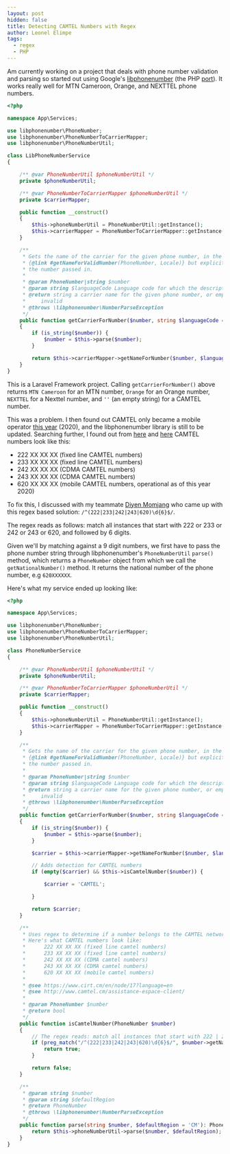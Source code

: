 ```yaml
---
layout: post
hidden: false
title: Detecting CAMTEL Numbers with Regex
author: Leonel Elimpe
tags:
  - regex
  - PHP
---
```

Am currently working on a project that deals with phone number validation and parsing so started out using Google's [libphonenumber](https://github.com/google/libphonenumber) (the PHP [port](https://github.com/giggsey/libphonenumber-for-php)). It works really well for MTN Cameroon, Orange, and NEXTTEL phone numbers.

```php
<?php

namespace App\Services;

use libphonenumber\PhoneNumber;
use libphonenumber\PhoneNumberToCarrierMapper;
use libphonenumber\PhoneNumberUtil;

class LibPhoneNumberService
{

    /** @var PhoneNumberUtil $phoneNumberUtil */
    private $phoneNumberUtil;

    /** @var PhoneNumberToCarrierMapper $phoneNumberUtil */
    private $carrierMapper;

    public function __construct()
    {
        $this->phoneNumberUtil = PhoneNumberUtil::getInstance();
        $this->carrierMapper = PhoneNumberToCarrierMapper::getInstance();
    }

    /**
     * Gets the name of the carrier for the given phone number, in the language provided. As per
     * {@link #getNameForValidNumber(PhoneNumber, Locale)} but explicitly checks the validity of
     * the number passed in.
     *
     * @param PhoneNumber|string $number
     * @param string $languageCode Language code for which the description should be written
     * @return string a carrier name for the given phone number, or empty string if the number passed in is
     *     invalid
     * @throws \libphonenumber\NumberParseException
     */
    public function getCarrierForNumber($number, string $languageCode = 'en'): string
    {
        if (is_string($number)) {
            $number = $this->parse($number);
        }

        return $this->carrierMapper->getNameForNumber($number, $languageCode);
    }
}
```

This is a Laravel Framework project. Calling `getCarrierForNumber()` above returns `MTN Cameroon` for an MTN number, `Orange` for an Orange number, `NEXTTEL` for a Nexttel number, and `''` (an empty string) for a CAMTEL number.

This was a problem. I then found out CAMTEL only became a mobile operator [this year](https://www.businessincameroon.com/telecom/1203-10074-camtel-becomes-the-4th-leading-mobile-operator-in-cameroon) (2020), and the libphonenumber library is still to be updated. Searching further, I found out from [here](https://www.cirt.cm/en/node/17?language=en) and [here](http://www.camtel.cm/assistance-espace-client/) CAMTEL numbers look like this:

* 222 XX XX XX (fixed line CAMTEL numbers)
* 233 XX XX XX (fixed line CAMTEL numbers)
* 242 XX XX XX (CDMA CAMTEL numbers)
* 243 XX XX XX (CDMA CAMTEL numbers)
* 620 XX XX XX (mobile CAMTEL numbers, operational as of this year 2020)

To fix this, I discussed with my teammate [Diyen Momjang](https://diyenmomjang.info) who came up with this regex based solution: `/^(222|233|242|243|620)\d{6}$/`.

The regex reads as follows: match all instances that start with 222 or 233 or 242 or 243 or 620, and followed by 6 digits.

Given we'll by matching against a 9 digit numbers, we first have to pass the phone number string through libphonenumber's `PhoneNumberUtil` `parse()` method, which returns a `PhoneNumber` object from which we call the `getNationalNumber()` method. It returns the national number of the phone number, e.g `620XXXXXX`.

Here's what my service ended up looking like:

```php
<?php

namespace App\Services;

use libphonenumber\PhoneNumber;
use libphonenumber\PhoneNumberToCarrierMapper;
use libphonenumber\PhoneNumberUtil;

class PhoneNumberService
{

    /** @var PhoneNumberUtil $phoneNumberUtil */
    private $phoneNumberUtil;

    /** @var PhoneNumberToCarrierMapper $phoneNumberUtil */
    private $carrierMapper;

    public function __construct()
    {
        $this->phoneNumberUtil = PhoneNumberUtil::getInstance();
        $this->carrierMapper = PhoneNumberToCarrierMapper::getInstance();
    }

    /**
     * Gets the name of the carrier for the given phone number, in the language provided. As per
     * {@link #getNameForValidNumber(PhoneNumber, Locale)} but explicitly checks the validity of
     * the number passed in.
     *
     * @param PhoneNumber|string $number
     * @param string $languageCode Language code for which the description should be written
     * @return string a carrier name for the given phone number, or empty string if the number passed in is
     *     invalid
     * @throws \libphonenumber\NumberParseException
     */
    public function getCarrierForNumber($number, string $languageCode = 'en'): string
    {
        if (is_string($number)) {
            $number = $this->parse($number);
        }

        $carrier = $this->carrierMapper->getNameForNumber($number, $languageCode);

        // Adds detection for CAMTEL numbers
        if (empty($carrier) && $this->isCamtelNumber($number)) {

            $carrier = 'CAMTEL';

        }

        return $carrier;
    }

    /**
     * Uses regex to determine if a number belongs to the CAMTEL network.
     * Here's what CAMTEL numbers look like:
     *      222 XX XX XX (fixed line camtel numbers)
     *      233 XX XX XX (fixed line camtel numbers)
     *      242 XX XX XX (CDMA camtel numbers)
     *      243 XX XX XX (CDMA camtel numbers)
     *      620 XX XX XX (mobile camtel numbers)
     *
     * @see https://www.cirt.cm/en/node/17?language=en
     * @see http://www.camtel.cm/assistance-espace-client/
     *
     * @param PhoneNumber $number
     * @return bool
     */
    public function isCamtelNumber(PhoneNumber $number)
    {
        // The regex reads: match all instances that start with 222 | 233 | 242 | 243 | 620, and followed by 6 digits
        if (preg_match("/^(222|233|242|243|620)\d{6}$/", $number->getNationalNumber())) {
            return true;
        }

        return false;
    }

    /**
     * @param string $number
     * @param string $defaultRegion
     * @return PhoneNumber
     * @throws \libphonenumber\NumberParseException
     */
    public function parse(string $number, $defaultRegion = 'CM'): PhoneNumber {
        return $this->phoneNumberUtil->parse($number, $defaultRegion);
    }
}

```